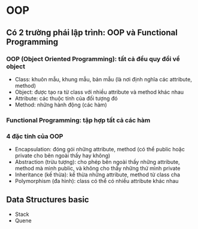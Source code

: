 # OOP

## Có 2 trường phái lập trình: OOP và Functional Programming

### OOP (Object Oriented Programming): tất cả đều quy đổi về object
   
- Class: khuôn mẫu, khung mẫu, bản mẫu (là nơi định nghĩa các attribute, method)
- Object: được tạo ra từ class với nhiều attribute và method khác nhau
- Attribute: các thuộc tính của đối tượng đó
- Method: những hành động (các hàm)

### Functional Programming: tập hợp tất cả các hàm


### 4 đặc tính của OOP
  
- Encapsulation: đóng gói những attribute, method (có thể public hoặc private cho bên ngoài thấy hay không)
- Abstraction (trừu tượng): cho phép bên ngoài thấy những attribute, method mà mình public, và không cho thấy những thứ mình private
- Inheritance (kế thừa): kế thừa những attribute, method từ class cha
- Polymorphism (đa hình): class có thể có nhiều attribute khác nhau


## Data Structures basic
- Stack
- Quene
